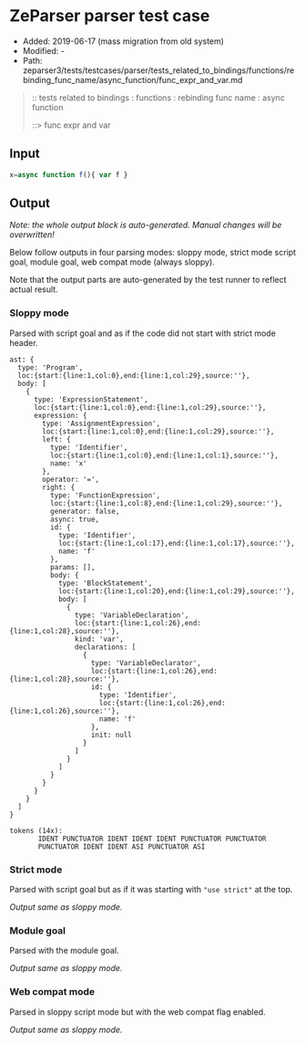 # ZeParser parser test case

- Added: 2019-06-17 (mass migration from old system)
- Modified: -
- Path: zeparser3/tests/testcases/parser/tests_related_to_bindings/functions/rebinding_func_name/async_function/func_expr_and_var.md

> :: tests related to bindings : functions : rebinding func name : async function
>
> ::> func expr and var

## Input

`````js
x=async function f(){ var f }
`````

## Output

_Note: the whole output block is auto-generated. Manual changes will be overwritten!_

Below follow outputs in four parsing modes: sloppy mode, strict mode script goal, module goal, web compat mode (always sloppy).

Note that the output parts are auto-generated by the test runner to reflect actual result.

### Sloppy mode

Parsed with script goal and as if the code did not start with strict mode header.

`````
ast: {
  type: 'Program',
  loc:{start:{line:1,col:0},end:{line:1,col:29},source:''},
  body: [
    {
      type: 'ExpressionStatement',
      loc:{start:{line:1,col:0},end:{line:1,col:29},source:''},
      expression: {
        type: 'AssignmentExpression',
        loc:{start:{line:1,col:0},end:{line:1,col:29},source:''},
        left: {
          type: 'Identifier',
          loc:{start:{line:1,col:0},end:{line:1,col:1},source:''},
          name: 'x'
        },
        operator: '=',
        right: {
          type: 'FunctionExpression',
          loc:{start:{line:1,col:8},end:{line:1,col:29},source:''},
          generator: false,
          async: true,
          id: {
            type: 'Identifier',
            loc:{start:{line:1,col:17},end:{line:1,col:17},source:''},
            name: 'f'
          },
          params: [],
          body: {
            type: 'BlockStatement',
            loc:{start:{line:1,col:20},end:{line:1,col:29},source:''},
            body: [
              {
                type: 'VariableDeclaration',
                loc:{start:{line:1,col:26},end:{line:1,col:28},source:''},
                kind: 'var',
                declarations: [
                  {
                    type: 'VariableDeclarator',
                    loc:{start:{line:1,col:26},end:{line:1,col:28},source:''},
                    id: {
                      type: 'Identifier',
                      loc:{start:{line:1,col:26},end:{line:1,col:26},source:''},
                      name: 'f'
                    },
                    init: null
                  }
                ]
              }
            ]
          }
        }
      }
    }
  ]
}

tokens (14x):
       IDENT PUNCTUATOR IDENT IDENT IDENT PUNCTUATOR PUNCTUATOR
       PUNCTUATOR IDENT IDENT ASI PUNCTUATOR ASI
`````

### Strict mode

Parsed with script goal but as if it was starting with `"use strict"` at the top.

_Output same as sloppy mode._

### Module goal

Parsed with the module goal.

_Output same as sloppy mode._

### Web compat mode

Parsed in sloppy script mode but with the web compat flag enabled.

_Output same as sloppy mode._
